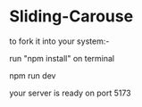 # Sliding-Carouse

to fork it into your system:- 

run "npm install" on terminal

npm run dev

your server is ready on port 5173
